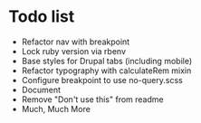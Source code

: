 # Todo list

* Refactor nav with breakpoint
* Lock ruby version via rbenv
* Base styles for Drupal tabs (including mobile)
* Refactor typography with calculateRem mixin
* Configure breakpoint to use no-query.scss
* Document
* Remove "Don't use this" from readme
* Much, Much More